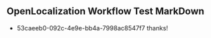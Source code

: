 ## OpenLocalization Workflow Test MarkDown
* 53caeeb0-092c-4e9e-bb4a-7998ac8547f7 thanks!

<!--HONumber=Aug16_HO3-->


